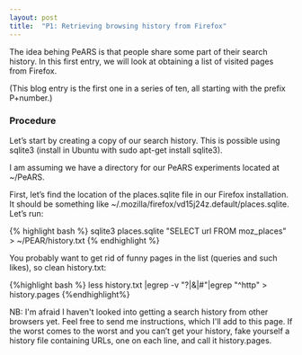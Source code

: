 ```yaml
---
layout: post
title:  "P1: Retrieving browsing history from Firefox"
---
```

The idea behing PeARS is that people share some part of their search history. In this first entry, we will look at obtaining a list of visited pages from Firefox.

(This blog entry is the first one in a series of ten, all starting with the prefix P+number.)

### Procedure

Let’s start by creating a copy of our search history. This is possible using sqlite3 (install in Ubuntu with sudo apt-get install sqlite3).

I am assuming we have a directory for our PeARS experiments located at ~/PeARS.

First, let’s find the location of the places.sqlite file in our Firefox installation. It should be something like ~/.mozilla/firefox/vd15j24z.default/places.sqlite. Let’s run: 

{% highlight bash %}
sqlite3 places.sqlite "SELECT url FROM moz_places" > ~/PEAR/history.txt
{% endhighlight %}

You probably want to get rid of funny pages in the list (queries and such likes), so clean history.txt:

{%highlight bash %}
less history.txt |egrep -v "\?|\&|\#"|egrep "^http" > history.pages
{%endhighlight%}

NB: I'm afraid I haven't looked into getting a search history from other browsers yet. Feel free to send me instructions, which I'll add to this page. If the worst comes to the worst and you can’t get your history, fake yourself a history file containing URLs, one on each line, and call it history.pages.
